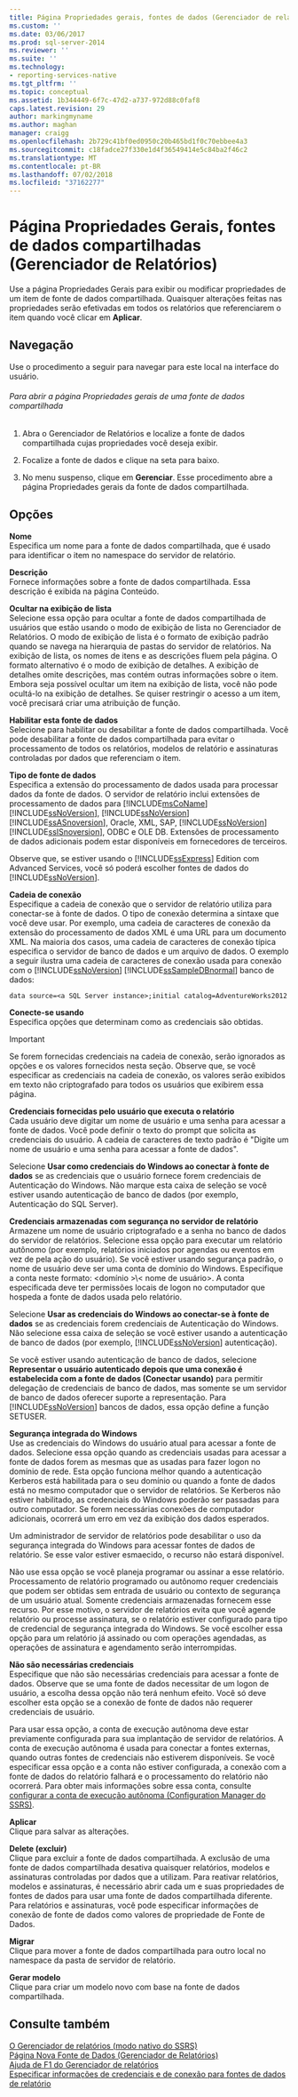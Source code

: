 ```yaml
---
title: Página Propriedades gerais, fontes de dados (Gerenciador de relatórios) | Microsoft Docs
ms.custom: ''
ms.date: 03/06/2017
ms.prod: sql-server-2014
ms.reviewer: ''
ms.suite: ''
ms.technology:
- reporting-services-native
ms.tgt_pltfrm: ''
ms.topic: conceptual
ms.assetid: 1b344449-6f7c-47d2-a737-972d88c0faf8
caps.latest.revision: 29
author: markingmyname
ms.author: maghan
manager: craigg
ms.openlocfilehash: 2b729c41bf0ed0950c20b465bd1f0c70ebbee4a3
ms.sourcegitcommit: c18fadce27f330e1d4f36549414e5c84ba2f46c2
ms.translationtype: MT
ms.contentlocale: pt-BR
ms.lasthandoff: 07/02/2018
ms.locfileid: "37162277"
---
```

# <a name="general-properties-page-shared-data-sources-report-manager"></a>Página Propriedades Gerais, fontes de dados compartilhadas (Gerenciador de Relatórios)
  Use a página Propriedades Gerais para exibir ou modificar propriedades de um item de fonte de dados compartilhada. Quaisquer alterações feitas nas propriedades serão efetivadas em todos os relatórios que referenciarem o item quando você clicar em **Aplicar**.  
  
## <a name="navigation"></a>Navegação  
 Use o procedimento a seguir para navegar para este local na interface do usuário.  
  
###### <a name="to-open-the-general-properties-page-for-a-shared-data-source"></a>Para abrir a página Propriedades gerais de uma fonte de dados compartilhada  
  
1.  Abra o Gerenciador de Relatórios e localize a fonte de dados compartilhada cujas propriedades você deseja exibir.  
  
2.  Focalize a fonte de dados e clique na seta para baixo.  
  
3.  No menu suspenso, clique em **Gerenciar**. Esse procedimento abre a página Propriedades gerais da fonte de dados compartilhada.  
  
## <a name="options"></a>Opções  
 **Nome**  
 Especifica um nome para a fonte de dados compartilhada, que é usado para identificar o item no namespace do servidor de relatório.  
  
 **Descrição**  
 Fornece informações sobre a fonte de dados compartilhada. Essa descrição é exibida na página Conteúdo.  
  
 **Ocultar na exibição de lista**  
 Selecione essa opção para ocultar a fonte de dados compartilhada de usuários que estão usando o modo de exibição de lista no Gerenciador de Relatórios. O modo de exibição de lista é o formato de exibição padrão quando se navega na hierarquia de pastas do servidor de relatórios. Na exibição de lista, os nomes de itens e as descrições fluem pela página. O formato alternativo é o modo de exibição de detalhes. A exibição de detalhes omite descrições, mas contém outras informações sobre o item. Embora seja possível ocultar um item na exibição de lista, você não pode ocultá-lo na exibição de detalhes. Se quiser restringir o acesso a um item, você precisará criar uma atribuição de função.  
  
 **Habilitar esta fonte de dados**  
 Selecione para habilitar ou desabilitar a fonte de dados compartilhada. Você pode desabilitar a fonte de dados compartilhada para evitar o processamento de todos os relatórios, modelos de relatório e assinaturas controladas por dados que referenciam o item.  
  
 **Tipo de fonte de dados**  
 Especifica a extensão do processamento de dados usada para processar dados da fonte de dados. O servidor de relatório inclui extensões de processamento de dados para [!INCLUDE[msCoName](../includes/msconame-md.md)] [!INCLUDE[ssNoVersion](../includes/ssnoversion-md.md)], [!INCLUDE[ssNoVersion](../includes/ssnoversion-md.md)] [!INCLUDE[ssASnoversion](../includes/ssasnoversion-md.md)], Oracle, XML, SAP, [!INCLUDE[ssNoVersion](../includes/ssnoversion-md.md)] [!INCLUDE[ssISnoversion](../includes/ssisnoversion-md.md)], ODBC e OLE DB. Extensões de processamento de dados adicionais podem estar disponíveis em fornecedores de terceiros.  
  
 Observe que, se estiver usando o [!INCLUDE[ssExpress](../includes/ssexpress-md.md)] Edition com Advanced Services, você só poderá escolher fontes de dados do [!INCLUDE[ssNoVersion](../includes/ssnoversion-md.md)].  
  
 **Cadeia de conexão**  
 Especifique a cadeia de conexão que o servidor de relatório utiliza para conectar-se à fonte de dados. O tipo de conexão determina a sintaxe que você deve usar. Por exemplo, uma cadeia de caracteres de conexão da extensão do processamento de dados XML é uma URL para um documento XML. Na maioria dos casos, uma cadeia de caracteres de conexão típica especifica o servidor de banco de dados e um arquivo de dados. O exemplo a seguir ilustra uma cadeia de caracteres de conexão usada para conexão com o [!INCLUDE[ssNoVersion](../includes/ssnoversion-md.md)] [!INCLUDE[ssSampleDBnormal](../includes/sssampledbnormal-md.md)] banco de dados:  
  
```  
data source=<a SQL Server instance>;initial catalog=AdventureWorks2012  
```  
  
 **Conecte-se usando**  
 Especifica opções que determinam como as credenciais são obtidas.  
  
> [!IMPORTANT]  
>  Se forem fornecidas credenciais na cadeia de conexão, serão ignorados as opções e os valores fornecidos nesta seção. Observe que, se você especificar as credenciais na cadeia de conexão, os valores serão exibidos em texto não criptografado para todos os usuários que exibirem essa página.  
  
 **Credenciais fornecidas pelo usuário que executa o relatório**  
 Cada usuário deve digitar um nome de usuário e uma senha para acessar a fonte de dados. Você pode definir o texto do prompt que solicita as credenciais do usuário. A cadeia de caracteres de texto padrão é "Digite um nome de usuário e uma senha para acessar a fonte de dados".  
  
 Selecione **Usar como credenciais do Windows ao conectar à fonte de dados** se as credenciais que o usuário fornece forem credenciais de Autenticação do Windows. Não marque esta caixa de seleção se você estiver usando autenticação de banco de dados (por exemplo, Autenticação do SQL Server).  
  
 **Credenciais armazenadas com segurança no servidor de relatório**  
 Armazene um nome de usuário criptografado e a senha no banco de dados do servidor de relatórios. Selecione essa opção para executar um relatório autônomo (por exemplo, relatórios iniciados por agendas ou eventos em vez de pela ação do usuário). Se você estiver usando segurança padrão, o nome de usuário deve ser uma conta de domínio do Windows. Especifique a conta neste formato: \<domínio >\\< nome de usuário\>. A conta especificada deve ter permissões locais de logon no computador que hospeda a fonte de dados usada pelo relatório.  
  
 Selecione **Usar as credenciais do Windows ao conectar-se à fonte de dados** se as credenciais forem credenciais de Autenticação do Windows. Não selecione essa caixa de seleção se você estiver usando a autenticação de banco de dados (por exemplo, [!INCLUDE[ssNoVersion](../includes/ssnoversion-md.md)] autenticação).  
  
 Se você estiver usando autenticação de banco de dados, selecione **Representar o usuário autenticado depois que uma conexão é estabelecida com a fonte de dados (Conectar usando)** para permitir delegação de credenciais de banco de dados, mas somente se um servidor de banco de dados oferecer suporte a representação. Para [!INCLUDE[ssNoVersion](../includes/ssnoversion-md.md)] bancos de dados, essa opção define a função SETUSER.  
  
 **Segurança integrada do Windows**  
 Use as credenciais do Windows do usuário atual para acessar a fonte de dados. Selecione essa opção quando as credenciais usadas para acessar a fonte de dados forem as mesmas que as usadas para fazer logon no domínio de rede. Esta opção funciona melhor quando a autenticação Kerberos está habilitada para o seu domínio ou quando a fonte de dados está no mesmo computador que o servidor de relatórios. Se Kerberos não estiver habilitado, as credenciais do Windows poderão ser passadas para outro computador. Se forem necessárias conexões de computador adicionais, ocorrerá um erro em vez da exibição dos dados esperados.  
  
 Um administrador de servidor de relatórios pode desabilitar o uso da segurança integrada do Windows para acessar fontes de dados de relatório. Se esse valor estiver esmaecido, o recurso não estará disponível.  
  
 Não use essa opção se você planeja programar ou assinar a esse relatório. Processamento de relatório programado ou autônomo requer credenciais que podem ser obtidas sem entrada de usuário ou contexto de segurança de um usuário atual. Somente credenciais armazenadas fornecem esse recurso. Por esse motivo, o servidor de relatórios evita que você agende relatório ou processe assinatura, se o relatório estiver configurado para tipo de credencial de segurança integrada do Windows. Se você escolher essa opção para um relatório já assinado ou com operações agendadas, as operações de assinatura e agendamento serão interrompidas.  
  
 **Não são necessárias credenciais**  
 Especifique que não são necessárias credenciais para acessar a fonte de dados. Observe que se uma fonte de dados necessitar de um logon de usuário, a escolha dessa opção não terá nenhum efeito. Você só deve escolher esta opção se a conexão de fonte de dados não requerer credenciais de usuário.  
  
 Para usar essa opção, a conta de execução autônoma deve estar previamente configurada para sua implantação de servidor de relatórios. A conta de execução autônoma é usada para conectar a fontes externas, quando outras fontes de credenciais não estiverem disponíveis. Se você especificar essa opção e a conta não estiver configurada, a conexão com a fonte de dados do relatório falhará e o processamento do relatório não ocorrerá. Para obter mais informações sobre essa conta, consulte [configurar a conta de execução autônoma &#40;Configuration Manager do SSRS&#41;](install-windows/configure-the-unattended-execution-account-ssrs-configuration-manager.md).  
  
 **Aplicar**  
 Clique para salvar as alterações.  
  
 **Delete (excluir)**  
 Clique para excluir a fonte de dados compartilhada. A exclusão de uma fonte de dados compartilhada desativa quaisquer relatórios, modelos e assinaturas controladas por dados que a utilizam. Para reativar relatórios, modelos e assinaturas, é necessário abrir cada um e suas propriedades de fontes de dados para usar uma fonte de dados compartilhada diferente. Para relatórios e assinaturas, você pode especificar informações de conexão de fonte de dados como valores de propriedade de Fonte de Dados.  
  
 **Migrar**  
 Clique para mover a fonte de dados compartilhada para outro local no namespace da pasta de servidor de relatório.  
  
 **Gerar modelo**  
 Clique para criar um modelo novo com base na fonte de dados compartilhada.  
  
## <a name="see-also"></a>Consulte também  
 [O Gerenciador de relatórios &#40;modo nativo do SSRS&#41;](../../2014/reporting-services/report-manager-ssrs-native-mode.md)   
 [Página Nova Fonte de Dados &#40;Gerenciador de Relatórios&#41;](../../2014/reporting-services/new-data-source-page-report-manager.md)   
 [Ajuda de F1 do Gerenciador de relatórios](../../2014/reporting-services/report-manager-f1-help.md)   
 [Especificar informações de credenciais e de conexão para fontes de dados de relatório](report-data/specify-credential-and-connection-information-for-report-data-sources.md)  
  
  
